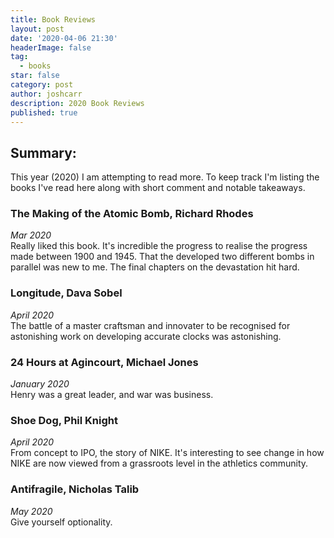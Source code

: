 ```yaml
---
title: Book Reviews
layout: post
date: '2020-04-06 21:30'
headerImage: false
tag:
  - books
star: false
category: post
author: joshcarr
description: 2020 Book Reviews
published: true
---
```


## Summary:

This year (2020) I am attempting to read more. To keep track I'm listing the books I've read here along with short comment and notable takeaways.

### The Making of the Atomic Bomb, Richard Rhodes
*Mar 2020*  
Really liked this book. It's incredible the progress to realise the progress made between 1900 and 1945. That the developed two different bombs in parallel was new to me. The final chapters on the devastation hit hard.

### Longitude, Dava Sobel
*April 2020*  
The battle of a master craftsman and innovater to be recognised for astonishing work on developing accurate clocks was astonishing. 

### 24 Hours at Agincourt, Michael Jones
*January 2020*  
Henry was a great leader, and war was business.

### Shoe Dog, Phil Knight
*April 2020*  
From concept to IPO, the story of NIKE. It's interesting to see change in how NIKE are now viewed from a grassroots level in the athletics community. 

### Antifragile, Nicholas Talib
*May 2020*  
Give yourself optionality.


